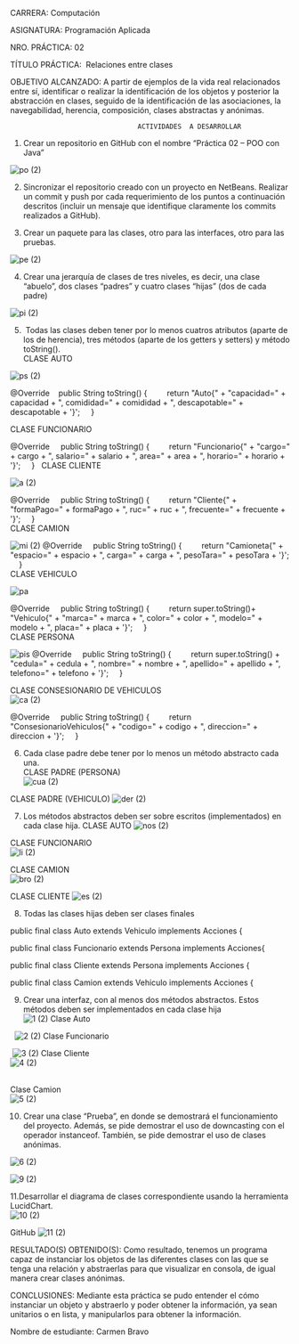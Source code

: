 
CARRERA: Computación 

ASIGNATURA: Programación Aplicada

NRO. PRÁCTICA: 02 
 
TÍTULO PRÁCTICA:  Relaciones entre   clases

OBJETIVO ALCANZADO: A partir de ejemplos de la vida real relacionados entre   sí, identificar o realizar la identificación de los objetos y posterior la   abstracción en clases, seguido de la identificación de las asociaciones, la navegabilidad,   herencia, composición, clases abstractas y anónimas.

                                    ACTIVIDADES  A DESARROLLAR


1.	Crear un repositorio en GitHub con el nombre “Práctica 02 – POO con Java”

![po (2)](https://user-images.githubusercontent.com/49033767/56104022-66711500-5efb-11e9-84de-4aff7612cab9.jpg)

2. Sincronizar el repositorio creado con un proyecto en NetBeans. Realizar un commit y push por cada requerimiento de los puntos a continuación descritos (incluir un mensaje que identifique claramente los commits realizados a GitHub).

3. Crear un paquete para las clases, otro para las interfaces, otro para las pruebas.

![pe (2)](https://user-images.githubusercontent.com/49033767/56103936-ecd92700-5efa-11e9-93c1-4a24c5c2d0a9.jpg)

4. Crear una jerarquía de clases de tres niveles, es decir, una clase “abuelo”, dos clases “padres” y cuatro clases “hijas” (dos de cada padre)

![pi (2)](https://user-images.githubusercontent.com/49033767/56104433-46425580-5efd-11e9-9859-2edfedeacdd6.jpg)


5.  Todas las clases   deben tener por lo menos cuatros atributos (aparte de los de herencia), tres   métodos (aparte de los getters y setters) y método toString().  
 CLASE AUTO    

![ps (2)](https://user-images.githubusercontent.com/49033767/56104482-843f7980-5efd-11e9-9acb-3fa5e73bec4f.jpg)

@Override      public String   toString() {           return   "Auto{" + "capacidad=" + capacidad + ",   comididad=" + comididad + ", descapotable=" + descapotable +   '}';       }  

 CLASE FUNCIONARIO  
   
 @Override       public String   toString() {           return   "Funcionario{" + "cargo=" + cargo + ",   salario=" + salario + ", area=" + area + ",   horario=" + horario + '}';       }    
   CLASE CLIENTE      

![a (2)](https://user-images.githubusercontent.com/49033767/56104737-ac7ba800-5efe-11e9-8bb2-446943ef38bd.jpg)

@Override       public String   toString() {           return   "Cliente{" + "formaPago=" + formaPago + ",   ruc=" + ruc + ", frecuente=" + frecuente + '}';       }  
 CLASE CAMION      

![mi (2)](https://user-images.githubusercontent.com/49033767/56104716-8eae4300-5efe-11e9-9901-866d81b15c78.jpg)
@Override       public String   toString() {           return   "Camioneta{" + "espacio=" + espacio + ",   carga=" + carga + ", pesoTara=" + pesoTara + '}';       }   
CLASE VEHICULO     
 
![pa](https://user-images.githubusercontent.com/49033767/56104697-71797480-5efe-11e9-81d4-3d7ee248a66e.jpg)


@Override       public String   toString() {           return   super.toString()+ "Vehiculo{" + "marca=" + marca +   ", color=" + color + ", modelo=" + modelo + ",   placa=" + placa + '}';       }  
 CLASE PERSONA     
 
![pis](https://user-images.githubusercontent.com/49033767/56104676-53137900-5efe-11e9-805c-3a48f0f50f72.png)
@Override       public String   toString() {           return   super.toString() + "cedula=" + cedula + ", nombre=" +   nombre + ", apellido=" + apellido + ", telefono=" +   telefono + '}';       } 
 
 CLASE CONSESIONARIO DE   VEHICULOS       
![ca (2)](https://user-images.githubusercontent.com/49033767/56104643-324b2380-5efe-11e9-9e0b-bb066e9f83b6.jpg)

@Override       public String   toString() {           return   "ConsesionarioVehiculos{" + "codigo=" + codigo + ",   direccion=" + direccion + '}';       }

6. Cada clase padre debe tener por lo menos un método   abstracto cada una.  
 CLASE PADRE (PERSONA)       
![cua (2)](https://user-images.githubusercontent.com/49033767/56104971-b520ae00-5eff-11e9-9323-f2b6b226df30.jpg)
  
 CLASE PADRE (VEHICULO)
![der (2)](https://user-images.githubusercontent.com/49033767/56105010-ebf6c400-5eff-11e9-902d-87d039b5237b.jpg)

7. Los métodos abstractos deben ser sobre escritos   (implementados) en cada clase hija. 
  CLASE AUTO
![nos (2)](https://user-images.githubusercontent.com/49033767/56105066-2bbdab80-5f00-11e9-84de-7238eab62c27.jpg)

CLASE FUNCIONARIO  
![li (2)](https://user-images.githubusercontent.com/49033767/56105107-50198800-5f00-11e9-8b84-11e1bf893bf0.jpg)
    
CLASE CAMION    
![bro (2)](https://user-images.githubusercontent.com/49033767/56105152-763f2800-5f00-11e9-89f1-4dd7dd35b870.jpg)

  CLASE CLIENTE
![es (2)](https://user-images.githubusercontent.com/49033767/56105182-92db6000-5f00-11e9-985a-2e044ef3bd88.jpg)


8. Todas las clases hijas deben ser clases finales

public final class Auto extends Vehiculo implements Acciones {

public final class Funcionario extends Persona implements Acciones{

public final class Cliente extends Persona implements Acciones {

public final class Camion extends Vehiculo implements Acciones {


9. Crear una interfaz, con al menos dos métodos abstractos.   Estos métodos deben ser implementados en cada clase hija   
![1 (2)](https://user-images.githubusercontent.com/49033767/56105594-a38cd580-5f02-11e9-983a-d8ff979931bb.jpg)
   Clase   Auto    

     ![2 (2)](https://user-images.githubusercontent.com/49033767/56105601-abe51080-5f02-11e9-9a50-4a83c62f4b1f.jpg)
 Clase   Funcionario   

    ![3 (2)](https://user-images.githubusercontent.com/49033767/56105604-b2738800-5f02-11e9-9c2f-c174689bac4e.jpg)
   Clase Cliente   
![4 (2)](https://user-images.githubusercontent.com/49033767/56105608-b69fa580-5f02-11e9-97f7-ea8c19c4394b.jpg)

        
   Clase   Camion     
![5 (2)](https://user-images.githubusercontent.com/49033767/56106057-f8315000-5f04-11e9-94bf-cb1852b502a8.jpg)

 
10. Crear una clase “Prueba”, en donde se demostrará el   funcionamiento del proyecto. Además, se pide demostrar el uso de downcasting   con el operador instanceof. También, se pide demostrar el uso de clases   anónimas.         

![6 (2)](https://user-images.githubusercontent.com/49033767/56106006-b1dbf100-5f04-11e9-8bdf-848ad870170e.jpg)

![9 (2)](https://user-images.githubusercontent.com/49033767/56106136-52caac00-5f05-11e9-8b77-863b01ac2b1a.jpg)

11.Desarrollar el diagrama de clases correspondiente   usando la herramienta LucidChart.      
![10 (2)](https://user-images.githubusercontent.com/49033767/56106151-5fe79b00-5f05-11e9-96a3-8a6df50b4a7a.jpg)

GitHub
![11 (2)](https://user-images.githubusercontent.com/49033767/56106204-9de4bf00-5f05-11e9-8208-660eb133cbc9.jpg)

RESULTADO(S) OBTENIDO(S):   Como resultado, tenemos un programa capaz de   instanciar los objetos de las diferentes clases con las que se tenga una   relación y abstraerlas para que visualizar en consola, de igual manera crear   clases anónimas.

CONCLUSIONES:   Mediante esta práctica se pudo entender el cómo   instanciar un objeto y abstraerlo y poder obtener la información, ya sean   unitarios o en lista, y manipularlos para obtener la información.

Nombre de estudiante: Carmen Bravo

